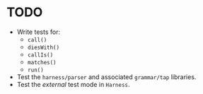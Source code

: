 # TODO

- Write tests for:
  - `call()`
  - `diesWith()`
  - `callIs()`
  - `matches()`
  - `run()`
- Test the `harness/parser` and associated `grammar/tap` libraries.
- Test the *external* test mode in `Harness`.

